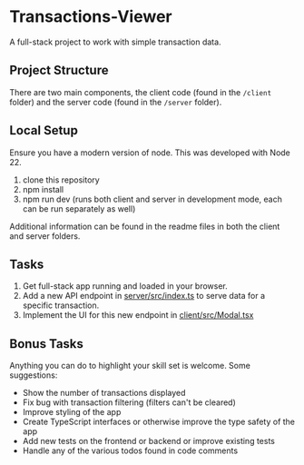 # Transactions-Viewer

A full-stack project to work with simple transaction data.

## Project Structure

There are two main components, the client code (found in the `/client` folder) and the server code
(found in the `/server` folder).

## Local Setup

Ensure you have a modern version of node. This was developed with Node 22.

1. clone this repository
2. npm install
3. npm run dev (runs both client and server in development mode, each can be run separately as well)

Additional information can be found in the readme files in both the client and server folders.

## Tasks

1. Get full-stack app running and loaded in your browser.
2. Add a new API endpoint in [server/src/index.ts](./server/src/index.ts) to serve data for a
   specific transaction.
3. Implement the UI for this new endpoint in [client/src/Modal.tsx](./client/src/Modal.tsx)

## Bonus Tasks

Anything you can do to highlight your skill set is welcome. Some suggestions:

- Show the number of transactions displayed
- Fix bug with transaction filtering (filters can't be cleared)
- Improve styling of the app
- Create TypeScript interfaces or otherwise improve the type safety of the app
- Add new tests on the frontend or backend or improve existing tests
- Handle any of the various todos found in code comments
